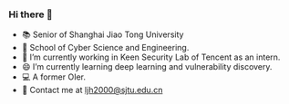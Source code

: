 <!--
<img align="right" src="https://github-readme-stats.vercel.app/api?username=ljh2000&show_icons=true&icon_color=CE1D2D&text_color=718096&bg_color=ffffff&hide_title=true" />
-->

### Hi there 👋

* 📚 Senior of Shanghai Jiao Tong University
* 🏫 School of Cyber Science and Engineering.
* 🔭 I’m currently working in Keen Security Lab of Tencent as an intern.
* 😄 I’m currently learning deep learning and vulnerability discovery.
* 💻 A former OIer.
* 📧 Contact me at ljh2000@sjtu.edu.cn



<!--
**ljh2000/ljh2000** is a ✨ _special_ ✨ repository because its `README.md` (this file) appears on your GitHub profile.

Here are some ideas to get you started:

- 🔭 I’m currently working on ...
- 🌱 I’m currently learning ...
- 👯 I’m looking to collaborate on ...
- 🤔 I’m looking for help with ...
- 💬 Ask me about ...
- 📫 How to reach me: ...
- 😄 Pronouns: ...
- ⚡ Fun fact: ...
-->
